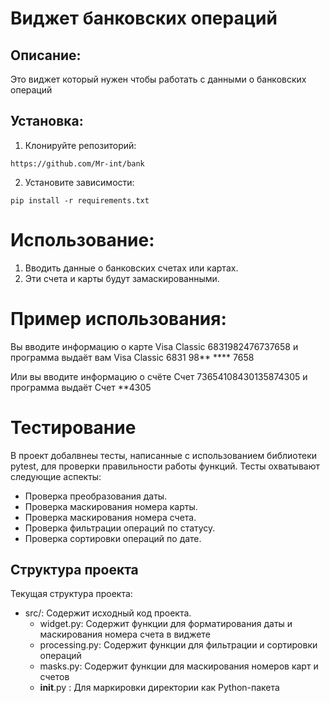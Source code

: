 # Виджет банковских операций

## Описание:

Это виджет который нужен чтобы работать с данными о банковских операций

## Установка:

1. Клонируйте репозиторий:
```
https://github.com/Mr-int/bank
```
2. Установите зависимости:
```
pip install -r requirements.txt
```
# Использование:

1. Вводить данные о банковских счетах или картах.
2. Эти счета и карты будут замаскированными.

# Пример использования:

Вы вводите информацию о карте Visa Classic 6831982476737658 и программа выдаёт вам Visa Classic 6831 98** **** 7658

Или вы вводите информацию о счёте Счет 73654108430135874305 и программа выдаёт Счет **4305

# Тестирование

В проект добалвнеы тесты, написанные с использованием библиотеки pytest, для проверки правильности работы функций. 
Тесты охватывают следующие аспекты:

-   Проверка преобразования даты.
-   Проверка маскирования номера карты.
-   Проверка маскирования номера счета.
-   Проверка фильтрации операций по статусу.
-   Проверка сортировки операций по дате.

## Структура проекта

Текущая структура проекта:
-   src/: Содержит исходный код проекта. 
    -   widget.py: Содержит функции для форматирования даты и маскирования номера счета в виджете
    -   processing.py: Содержит функции для фильтрации и сортировки операций
    -   masks.py: Содержит функции для маскирования номеров карт и счетов
    - __init__.py : Для маркировки директории как Python-пакета

